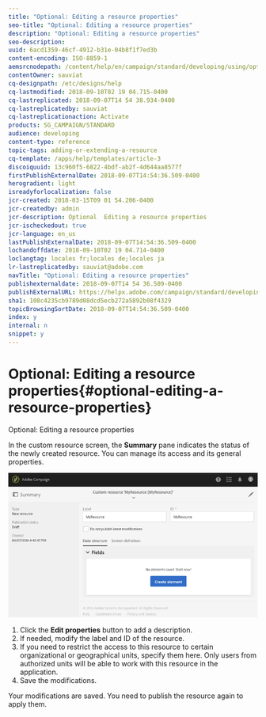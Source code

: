 ```yaml
---
title: "Optional: Editing a resource properties"
seo-title: "Optional: Editing a resource properties"
description: "Optional: Editing a resource properties"
seo-description: 
uuid: 6acd1359-46cf-4912-b31e-04b8f1f7ed3b
content-encoding: ISO-8859-1
aemsrcnodepath: /content/help/en/campaign/standard/developing/using/optional--editing-a-resource-properties
contentOwner: sauviat
cq-designpath: /etc/designs/help
cq-lastmodified: 2018-09-10T02 19 04.715-0400
cq-lastreplicated: 2018-09-07T14 54 38.934-0400
cq-lastreplicatedby: sauviat
cq-lastreplicationaction: Activate
products: SG_CAMPAIGN/STANDARD
audience: developing
content-type: reference
topic-tags: adding-or-extending-a-resource
cq-template: /apps/help/templates/article-3
discoiquuid: 13c960f5-6822-4bdf-ab2f-4d644aa8577f
firstPublishExternalDate: 2018-09-07T14:54:36.509-0400
herogradient: light
isreadyforlocalization: false
jcr-created: 2018-03-15T09 01 54.206-0400
jcr-createdby: admin
jcr-description: Optional  Editing a resource properties
jcr-ischeckedout: true
jcr-language: en_us
lastPublishExternalDate: 2018-09-07T14:54:36.509-0400
lochandoffdate: 2018-09-10T02 19 04.714-0400
loclangtag: locales fr;locales de;locales ja
lr-lastreplicatedby: sauviat@adobe.com
navTitle: "Optional: Editing a resource properties"
publishexternaldate: 2018-09-07T14 54 36.509-0400
publishExternalURL: https://helpx.adobe.com/campaign/standard/developing/using/optional--editing-a-resource-properties.html
sha1: 108c4235cb9789d08dcd5ecb272a5892b08f4329
topicBrowsingSortDate: 2018-09-07T14:54:36.509-0400
index: y
internal: n
snippet: y
---
```


# Optional: Editing a resource properties{#optional-editing-a-resource-properties}

Optional: Editing a resource properties

In the custom resource screen, the **Summary** pane indicates the status of the newly created resource. You can manage its access and its general properties.

![](assets/schema_extension_3.png)

1. Click the **Edit properties** button to add a description.
1. If needed, modify the label and ID of the resource.
1. If you need to restrict the access to this resource to certain organizational or geographical units, specify them here. Only users from authorized units will be able to work with this resource in the application.
1. Save the modifications.

Your modifications are saved. You need to publish the resource again to apply them.
